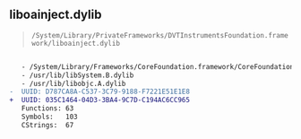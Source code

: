 ## liboainject.dylib

> `/System/Library/PrivateFrameworks/DVTInstrumentsFoundation.framework/liboainject.dylib`

```diff

   - /System/Library/Frameworks/CoreFoundation.framework/CoreFoundation
   - /usr/lib/libSystem.B.dylib
   - /usr/lib/libobjc.A.dylib
-  UUID: D787CA8A-C537-3C79-9188-F7221E51E1E8
+  UUID: 035C1464-04D3-3BA4-9C7D-C194AC6CC965
   Functions: 63
   Symbols:   103
   CStrings:  67

```
